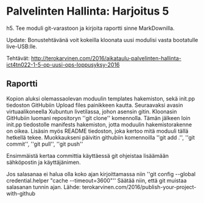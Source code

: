 # Palvelinten Hallinta: Harjoitus 5

h5. Tee moduli git-varastoon ja kirjoita raportti sinne MarkDownilla.

Update: Bonustehtävänä voit kokeilla kloonata uusi modulisi vasta bootatulle live-USB:lle.

Tehtävät: http://terokarvinen.com/2016/aikataulu-palvelinten-hallinta-ict4tn022-1-5-op-uusi-ops-loppusyksy-2016

## Raportti

Kopion aluksi olemassaolevan moduulin templates hakemiston, sekä init.pp tiedoston GitHubiin Upload files
painikkeen kautta.
Seuraavaksi avasin virtuaalikoneella Xubuntun livetilassa, johon asensin gitin. 
Kloonasin GitHubiin luomani repositoryn ''git clone'' komennolla. Tämän jälkeen loin init.pp tiedostolle
 manifests hakemiston, jotta moduulin hakemistorakenne on oikea.
 Lisäsin myös README tiedoston, joka kertoo mitä moduuli tällä hetkellä tekee.
 Muokkaukseni päivitin githubiin komennoilla ''git add .'', ''git commit'', ''git pull'', ''git push''

Ensimmäistä kertaa committia käyttäessä git ohjeistaa lisäämään sähköpostin ja käyttäjänimen.

Jos salasanaa ei halua olla koko ajan kirjoittamassa niin
''git config --global credential.helper "cache --timeout=3600"''
Säätää niin, että git muistaa salasanan tunnin ajan. 
Lähde: terokarvinen.com/2016/publish-your-project-with-github
